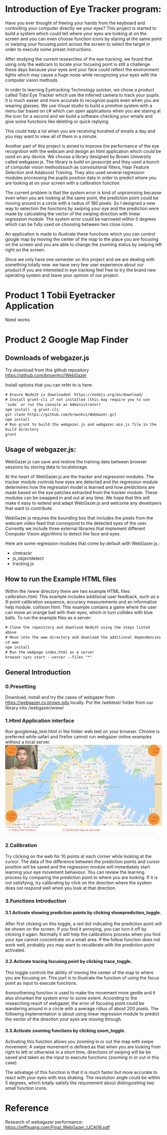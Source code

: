 Introduction of Eye Tracker program:
===================================

Have you ever thought of freeing your hands from the keyboard and controlling your computer directly we your eyes? This project is started to build a system which could tell where your eyes are looking at on the screen and you can even choose function icons by staring at the same point or swiping your focusing point across the screen to select the target in order to execute some preset instructions.

After studying the current researches of the eye tracking, we found that using only the webcam to locate your focusing point is still a challenge these days because your eyes and your face could reflect the environment lights which may cause a huge noise while recognizing your eyes with the computer vision methods. 

In order to learning Eyetracking Technology quicker, we chose a product called Tobii Eye Tracker which use the inferred camera to track your pupils. It is much easier and more accurate to recognize pupils even when you are wearing glasses. We use Visual studio to build a primitive system with a menu bar based on c# which can open applications when you are staring at the icon for a second and we build a software checking your emails and give some functions like deleting or quick replying. 

This could help a lot when you are receiving hundred of emails a day and you may want to view all of them in a minute.

Another part of this project is aimed to improve the performance of the eye recognition with the webcam and design an html application which could be used on any device. We choose a library designed by Brown University called webgazer.js. The library is build on javascript and they used a bunch of computer vision methodssuch as convolutional filters, Haar Feature Selection and Adaboost Training. They also used several regression modules processing the pupils position data in order to predict where you are looking at on your screen with a calibration function. 

The current problem is that the system error is kind of unpromising because even when you are looking at the same point, the prediction point could be moving around in a circle with a radius of 180 pixels. So I designed a new way to selection the functions by swiping your eye and the prediction were made by calculating the vector of the swiping direction with linear regression module. The system error could be narrowed within 5 degrees which can be fully used on choosing between two close icons. 

An application is made to illustrate these functions which you can control google map by moving the center of the map to the 
place you are focusing on the screen and you are able to change the zooming status by swiping left right on the screen.


Since we only have one semester on this project and we are dealing with something totally new. we have very few user experience about our product.If you are interested in eye tracking feel free to try the brand new operating system and leave your opinion of our project.



Product 1 Tobii Eyetracker Application
=====
Need works



Product 2 Google Map Finder
=====

## Downloads of webgazer.js
Try download from this github repository
https://github.com/brownhci/WebGazer

Install options that you can refer to is here:
```
# Ensure NodeJS is downloaded: https://nodejs.org/en/download/
# Install grunt-cli if not installed (this may require you to use `sudo` or run the console as Administrator)
npm install -g grunt-cli
git clone https://github.com/brownhci/WebGazer.git
npm install
# Run grunt to build the webgazer.js and webgazer.min.js file in the build directory
grunt
```

## Usage of webgazer.js:

WebGazer.js can save and restore the training data between browser sessions by storing data to localstorage. 

At the heart of WebGazer.js are the tracker and regression modules. The tracker module controls how eyes are detected and the regression module determines how the regression model is learned and how predictions are made based on the eye patches extracted from the tracker module. These modules can be swapped in and out at any time. We hope that this will make it easy to extend and adapt WebGazer.js and welcome any developers that want to contribute.

WebGazer.js requires the bounding box that includes the pixels from the webcam video feed that correspond to the detected eyes 
of the user. Currently we include three external libraries that implement different Computer Vision algorithms to detect the 
face and eyes.

Here are some regression modules that come by default with WebGazer.js.:

* clmtrackr
* js_objectdetect
* tracking.js

## How to run the Example HTML files
Within the /www directory there are two example HTML files:
calibration.html: This example includes additional user feedback, such as a 9-point calibration sequence, accuracy measurements and an informative help module.
collision.html: This example contains a game where the user can move an orange ball with their eyes, which in turn collides with blue balls.
To run the example files as a server:
```
# Clone the repository and download NodeJS using the steps listed above
# Move into the www directory and download the additional dependencies
cd www
npm install
# Run the webpage index.html as a server
browser-sync start --server --files "*"
```



## General Introduction
### 0.Presetting
Download, install and try the cases of webgazer from https://webgazer.cs.brown.edu locally.
Put the /webtest/ folder from our library into /webgazer/www/

### 1.Html Application interface
Run googlemap_test.html in the folder web test on your browser. Chrome is preferred while safari and firefox cannot run webgazer online examples without a local server.
![Interface Introduction](https://raw.githubusercontent.com/Regulus239/EyeAssistant/master/General%20resources/Functions%20Introduction%20of%20Webgazer.png)

### 2.Calibration
Try clicking on the web for 10 points at each corner while looking at the cursor. The data of the difference between the prediction points and cursor position will be saved and the regression module will immediately start learning your eye movement behaviour. You can review the learning process by comparing the prediction point to where you are looking. If it is not satisfying, try calibrating by click on the direction where the system does not respond well when you look at that direction.

### 3.Functions Introduction
#### 3.1.Activate showing prediction points by clicking showprediction_toggle.
After first clicking on this toggle, a red dot indicating the prediction point will be shown on the screen. If you find it annoying, you can turn it off by clicking it again. Normally it will help the calibrations process when you find your eye cannot concentrate on a small area. If the follow function does not work well, probably you may want to recalibrate with the prediction point activated.

#### 3.2.Activate tracing focusing point by clicking trace_toggle.
This toggle controls the ability of moving the center of the map to where you are focusing on. This part is to illustrate the function of using the focus point as input to execute functions. 

Asmoothening function is used to make the movement more gentle and it also shrunken the system error to some extent. According to the researching result of webgazer, the error of focusing point could be wandering around in a circle with a average ridius of about 200 pixels. The following implementation is about using linear regression module to predict the vector of the direction your eyes are moving through.

#### 3.3.Activate zooming functions by clicking zoom_toggle.
Activating this function allows you zooming in or out the map with swipe movement. A swipe movement is defined as that when you are looking from right to left or otherwise in a short time, directions of swiping will be be saved and taken as the input to execute functions (zooming in or out in this case). 

The advatage of this function is that it is much faster but more accurate to react with your eyes with less shaking. The resolution angle could be within 5 degrees, which totally satisfy the requirement about distinguishing two small function icons. 



Reference
====
Research of webagazer performance:
https://jeffhuang.com/Final_WebGazer_IJCAI16.pdf

